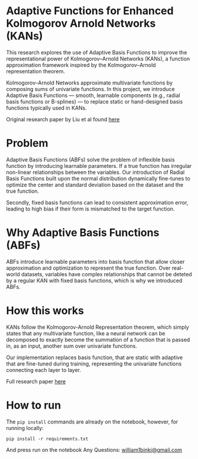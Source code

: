 # Adaptive Functions for Enhanced Kolmogorov Arnold Networks (KANs)

This research explores the use of Adaptive Basis Functions to improve the representational power of Kolmogorov–Arnold Networks (KANs), a function approximation framework inspired by the Kolmogorov–Arnold representation theorem.

Kolmogorov–Arnold Networks approximate multivariate functions by composing sums of univariate functions. In this project, we introduce Adaptive Basis Functions — smooth, learnable components (e.g., radial basis functions or B-splines) — to replace static or hand-designed basis functions typically used in KANs.

Original research paper by Liu et al found [here](https://arxiv.org/pdf/2404.19756)

# Problem

Adaptive Basis Functions (ABFs) solve the problem of inflexible basis function by introducing learnable parameters. If a true function has irregular non-linear relationships between the variables. Our introduction of Radial Basis Functions built upon the normal distribution dynamically fine-tunes to optimize the center and standard deviation based on the dataset and the true function.

Secondly, fixed basis functions can lead to consistent approximation error, leading to high bias if their form is mismatched to the target function.

# Why Adaptive Basis Functions (ABFs)
ABFs introduce learnable parameters into basis function that allow closer approximation and optimization to represent the true function. Over real-world datasets, variables have complex relationships that cannot be deteted by a regular KAN with fixed basis functions, which is why we introduced ABFs.

# How this works

KANs follow the Kolmogorov-Arnold Representation theorem, which simply states that any multivariate function, like a neural network can be decomposed to exactly become the summation of a function that is passed in, as an input, another sum over univariate functions.

Our implementation replaces basis function, that are static with adaptive that are fine-tuned during training, representing the univariate functions connecting each layer to layer.

Full research paper [here](https://drive.google.com/file/d/1qn3eyyuICa2K2_DajJhyqdH0dTrU3tM1/view?usp=sharing)


# How to run

The ```pip install``` commands are already on the notebook, however, for running locally:

```pip install -r requirements.txt```

And press run on the notebook
Any Questions: william1binki@gmail.com